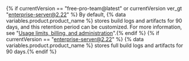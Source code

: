{% if currentVersion == "free-pro-team@latest" or currentVersion ver_gt "enterprise-server@2.22" %} By default, {% data variables.product.product_name %} stores build logs and artifacts for 90 days, and this retention period can be customized. For more information, see "[Usage limits, billing, and administration](/actions/reference/usage-limits-billing-and-administration#artifact-and-log-retention-policy)".{% endif %}
{% if currentVersion == "enterprise-server@2.22" %} {% data variables.product.product_name %} stores full build logs and artifacts for 90 days.{% endif %}
